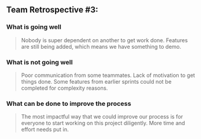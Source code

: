 ## Team Retrospective #3:

### What is going well
> Nobody is super dependent on another to get work done.
> Features are still being added, which means we have something to demo.

### What is not going well
> Poor communication from some teammates.
> Lack of motivation to get things done.
> Some features from earlier sprints could not be completed
> for complexity reasons. 

### What can be done to improve the process
> The most impactful way that we could improve our process
> is for everyone to start working on this project diligently.
> More time and effort needs put in. 